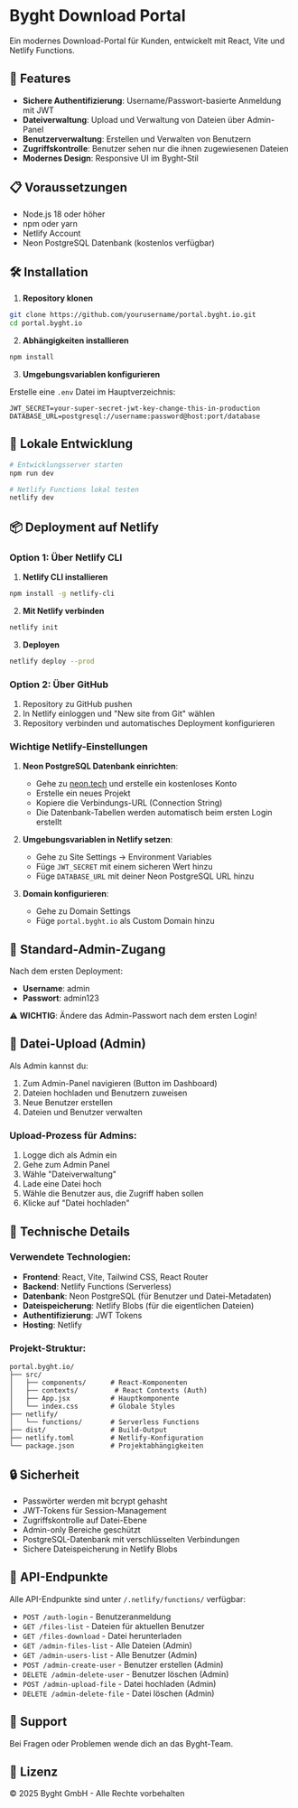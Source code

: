 # Byght Download Portal

Ein modernes Download-Portal für Kunden, entwickelt mit React, Vite und Netlify Functions.

## 🚀 Features

- **Sichere Authentifizierung**: Username/Passwort-basierte Anmeldung mit JWT
- **Dateiverwaltung**: Upload und Verwaltung von Dateien über Admin-Panel
- **Benutzerverwaltung**: Erstellen und Verwalten von Benutzern
- **Zugriffskontrolle**: Benutzer sehen nur die ihnen zugewiesenen Dateien
- **Modernes Design**: Responsive UI im Byght-Stil

## 📋 Voraussetzungen

- Node.js 18 oder höher
- npm oder yarn
- Netlify Account
- Neon PostgreSQL Datenbank (kostenlos verfügbar)

## 🛠️ Installation

1. **Repository klonen**
```bash
git clone https://github.com/yourusername/portal.byght.io.git
cd portal.byght.io
```

2. **Abhängigkeiten installieren**
```bash
npm install
```

3. **Umgebungsvariablen konfigurieren**

Erstelle eine `.env` Datei im Hauptverzeichnis:
```env
JWT_SECRET=your-super-secret-jwt-key-change-this-in-production
DATABASE_URL=postgresql://username:password@host:port/database
```

## 🚀 Lokale Entwicklung

```bash
# Entwicklungsserver starten
npm run dev

# Netlify Functions lokal testen
netlify dev
```

## 📦 Deployment auf Netlify

### Option 1: Über Netlify CLI

1. **Netlify CLI installieren**
```bash
npm install -g netlify-cli
```

2. **Mit Netlify verbinden**
```bash
netlify init
```

3. **Deployen**
```bash
netlify deploy --prod
```

### Option 2: Über GitHub

1. Repository zu GitHub pushen
2. In Netlify einloggen und "New site from Git" wählen
3. Repository verbinden und automatisches Deployment konfigurieren

### Wichtige Netlify-Einstellungen

1. **Neon PostgreSQL Datenbank einrichten**:
   - Gehe zu [neon.tech](https://neon.tech) und erstelle ein kostenloses Konto
   - Erstelle ein neues Projekt
   - Kopiere die Verbindungs-URL (Connection String)
   - Die Datenbank-Tabellen werden automatisch beim ersten Login erstellt

2. **Umgebungsvariablen in Netlify setzen**:
   - Gehe zu Site Settings → Environment Variables
   - Füge `JWT_SECRET` mit einem sicheren Wert hinzu
   - Füge `DATABASE_URL` mit deiner Neon PostgreSQL URL hinzu

2. **Domain konfigurieren**:
   - Gehe zu Domain Settings
   - Füge `portal.byght.io` als Custom Domain hinzu

## 👤 Standard-Admin-Zugang

Nach dem ersten Deployment:
- **Username**: admin
- **Passwort**: admin123

⚠️ **WICHTIG**: Ändere das Admin-Passwort nach dem ersten Login!

## 📁 Datei-Upload (Admin)

Als Admin kannst du:
1. Zum Admin-Panel navigieren (Button im Dashboard)
2. Dateien hochladen und Benutzern zuweisen
3. Neue Benutzer erstellen
4. Dateien und Benutzer verwalten

### Upload-Prozess für Admins:
1. Logge dich als Admin ein
2. Gehe zum Admin Panel
3. Wähle "Dateiverwaltung"
4. Lade eine Datei hoch
5. Wähle die Benutzer aus, die Zugriff haben sollen
6. Klicke auf "Datei hochladen"

## 🔧 Technische Details

### Verwendete Technologien:
- **Frontend**: React, Vite, Tailwind CSS, React Router
- **Backend**: Netlify Functions (Serverless)
- **Datenbank**: Neon PostgreSQL (für Benutzer und Datei-Metadaten)
- **Dateispeicherung**: Netlify Blobs (für die eigentlichen Dateien)
- **Authentifizierung**: JWT Tokens
- **Hosting**: Netlify

### Projekt-Struktur:
```
portal.byght.io/
├── src/
│   ├── components/      # React-Komponenten
│   ├── contexts/         # React Contexts (Auth)
│   ├── App.jsx          # Hauptkomponente
│   └── index.css        # Globale Styles
├── netlify/
│   └── functions/       # Serverless Functions
├── dist/                # Build-Output
├── netlify.toml         # Netlify-Konfiguration
└── package.json         # Projektabhängigkeiten
```

## 🔒 Sicherheit

- Passwörter werden mit bcrypt gehasht
- JWT-Tokens für Session-Management
- Zugriffskontrolle auf Datei-Ebene
- Admin-only Bereiche geschützt
- PostgreSQL-Datenbank mit verschlüsselten Verbindungen
- Sichere Dateispeicherung in Netlify Blobs

## 📝 API-Endpunkte

Alle API-Endpunkte sind unter `/.netlify/functions/` verfügbar:

- `POST /auth-login` - Benutzeranmeldung
- `GET /files-list` - Dateien für aktuellen Benutzer
- `GET /files-download` - Datei herunterladen
- `GET /admin-files-list` - Alle Dateien (Admin)
- `GET /admin-users-list` - Alle Benutzer (Admin)
- `POST /admin-create-user` - Benutzer erstellen (Admin)
- `DELETE /admin-delete-user` - Benutzer löschen (Admin)
- `POST /admin-upload-file` - Datei hochladen (Admin)
- `DELETE /admin-delete-file` - Datei löschen (Admin)

## 🤝 Support

Bei Fragen oder Problemen wende dich an das Byght-Team.

## 📄 Lizenz

© 2025 Byght GmbH - Alle Rechte vorbehalten